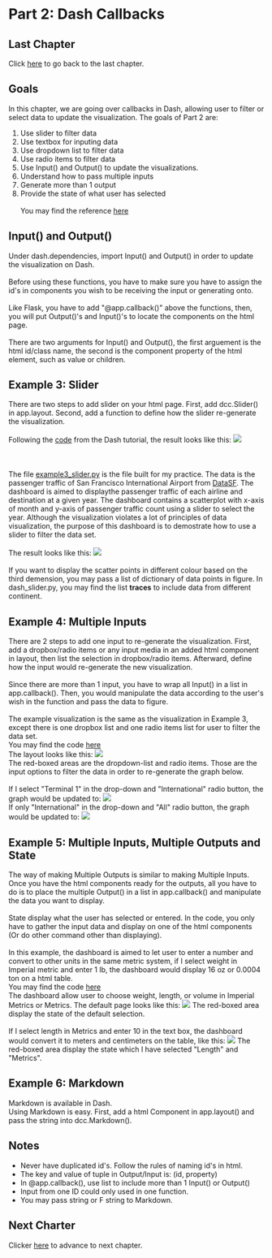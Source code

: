 # Part 2: Dash Callbacks

## Last Chapter
Click [here](../Part1) to go back to the last chapter. 

## Goals
In this chapter, we are going over callbacks in Dash, allowing user to filter or select data to update the visualization. The goals of Part 2 are:
<br>
1. Use slider to filter data <br>
2. Use textbox for inputing data<br>
3. Use dropdown list to filter data<br>
4. Use radio items to filter data<br>
5. Use Input() and Output() to update the visualizations.<br>
6. Understand how to pass multiple inputs<br>
7. Generate more than 1 output <br>
8. Provide the state of what user has selected
<br><br>
You may find the reference [here](https://dash.plotly.com/basic-callbacks)

## Input() and Output()
Under dash.dependencies, import Input() and Output() in order to update the visualization on Dash.<br><br>
Before using these functions, you have to make sure you have to assign the id's in components you wish to be receiving the input or generating onto.<br><br>
Like Flask, you have to add "@app.callback()" above the functions, then, you will put Output()'s and Input()'s to locate the components on the html page. <br><br>
There are two arguments for Input() and Output(), the first arguement is the html id/class name, the second is the component property of the html element, such as value or children.

## Example 3: Slider
There are two steps to add slider on your html page. First, add dcc.Slider() in app.layout. Second, add a function to define how the slider re-generate the visualization.<br><br>
Following the [code](dash_slider.py) from the Dash tutorial, the result looks like this:
<img src='dash_slider_pic.png'>
<br><br><br><br>
The file [example3_slider.py](example3_slider.py) is the file built for my practice. The data is the passenger traffic of San Francisco International Airport from [DataSF](https://datasf.org/opendata/). The dashboard is aimed to displaythe passenger traffic of each airline and destination at a given year. The dashboard contains a scatterplot with x-axis of month and y-axis of passenger traffic count using a slider to select the year. Although the visualization violates a lot of principles of data visualization, the purpose of this dashboard is to demostrate how to use a slider to filter the data set. <br><br>
The result looks like this:
<img src='example3_cap.png'>
<br><br>
If you want to display the scatter points in different colour based on the third demension, you may pass a list of dictionary of data points in figure. In dash_slider.py, you may find the list <b>traces</b> to include data from different continent.

## Example 4: Multiple Inputs
There are 2 steps to add one input to re-generate the visualization. First, add a dropbox/radio items or any input media in an added html component in layout, then list the selection in dropbox/radio items. Afterward, define how the input would re-generate the new visualization.
<br><br>
Since there are more than 1 input, you have to wrap all Input() in a list in app.callback(). Then, you would manipulate the data according to the user's wish in the function and pass the data to figure.
<br><br>
The example visualization is the same as the visualization in Example 3, except there is one dropbox list and one radio items list for user to filter the data set. 
<br>
You may find the code [here](example4_multinput.py)
<br>
The layout looks like this:
<img src='example4_cap.png'>
<br>
The red-boxed areas are the dropdown-list and radio items. Those are the input options to filter the data in order to re-generate the graph below.
<br><br>
If I select "Terminal 1" in the drop-down and "International" radio button, the graph would be updated to:
<img src='example4_filter1.png'>
<br>
If only "International" in the drop-down and "All" radio button, the graph would be updated to:
<img src='example4_filter2.png'>

## Example 5: Multiple Inputs, Multiple Outputs and State
The way of making Multiple Outputs is similar to making Multiple Inputs. Once you have the html components ready for the outputs, all you have to do is to place the multiple Output() in a list in app.callback() and manipulate the data you want to display.
<br><br>
State display what the user has selected or entered. In the code, you only have to gather the input data and display on one of the html components (Or do other command other than displaying).
<br><br>
In this example, the dashboard is aimed to let user to enter a number and convert to other units in the same metric system, if I select weight in Imperial metric and enter 1 lb, the dashboard would display 16 oz or 0.0004 ton on a html table. 
<br>
You may find the code [here](example5_multioutputs.py)
<br>
The dashboard allow user to choose weight, length, or volume in Imperial Metrics or Metrics. The default page looks like this:
<img src='example5_cap.png'>
The red-boxed area display the state of the default selection.
<br><br>
If I select length in Metrics and enter 10 in the text box, the dashboard would convert it to meters and centimeters on the table, like this:
<img src='example5_output.png'>
The red-boxed area display the state which I have selected "Length" and "Metrics".

## Example 6: Markdown
Markdown is available in Dash.
<br>
Using Markdown is easy. First, add a html Component in app.layout() and pass the string into dcc.Markdown().

## Notes
<ul>
	<li>Never have duplicated id's. Follow the rules of naming id's in html.</li>
	<li>The key and value of tuple in Output/Input is: (id, property)</li>
	<li>In @app.callback(), use list to include more than 1 Input() or Output()</li>
	<li>Input from one ID could only used in one function.</li>
	<li>You may pass string or F string to Markdown.</li>
</ul>

## Next Charter
Clicker [here](../Part3) to advance to next chapter.